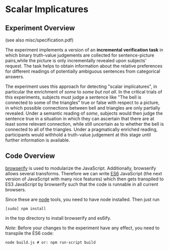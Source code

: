 # Scalar Implicatures

## Experiment Overview

(see also misc/specification.pdf)

The experiment implements a version of an **incremental
verification task** in which binary truth-value judgements are
collected for sentence-picture pairs,while the picture is only
incrementally revealed upon subjects' request. The task helps to
obtain information about the relative preferences for different
readings of potentially ambiguous sentences from categorical answers.

The experiment uses this approach for detecting "scalar implicatures",
in particular the enrichment of *some* to *some but not all*. In the
critical trials of this experiments, subjects must judge a sentence
like "The bell is connected to some of the triangles" true or false
with respect to a picture, in which possible connections between bell
and triangles are only partially revealed. Under a semantic reading of
*some*, subjects would then judge the sentence true in a situation in
which they can ascertain that there are at least some relevant connection,
while still uncertain as to whether the bell is connected to all of
the triangles. Under a pragmatically enriched reading, participants
would withhold a truth-value judgement at this stage until further
information is available.


## Code Overview
[browserify](http://browserify.org/) is used to modularize the JavaScript. Additionally, browserify allows several transforms.
Therefore we can write [ES6](https://github.com/lukehoban/es6features) JavaScript (the next version of JavaScript with many nice features)
which then gets transpiled to ES3 JavaScript by browserify such that the code is runnable in all current browsers.

Since these are [node](http://nodejs.org/) tools, you need to have node installed. Then just run

```
[sudo] npm install
```

in the top directory to install browserify and es6ify.

*Note*: Before your changes to the experiment have any effect, you need to transpile the ES6 code:
```
node build.js # or: npm run-script build
```
